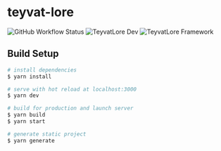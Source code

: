 # teyvat-lore

![GitHub Workflow Status](https://img.shields.io/github/workflow/status/TeyvatLore/TeyvatLore/ci)
![TeyvatLore Dev](https://img.shields.io/website?label=TeyvatLore%20Dev&up_message=visit&url=https%3A%2F%2Fdev.teyvatlore.com)
![TeyvatLore Framework](https://img.shields.io/website?label=TeyvatLore%20Framework&up_message=visit&url=https%3A%2F%2Fteyvatlore.github.io%2FTeyvatLore)
## Build Setup

```bash
# install dependencies
$ yarn install

# serve with hot reload at localhost:3000
$ yarn dev

# build for production and launch server
$ yarn build
$ yarn start

# generate static project
$ yarn generate
```
